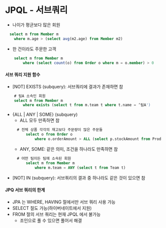 # JPQL - 서브쿼리

- 나이가 평균보다 많은 회원
```sql
  select m from Member m
    where m.age > (select avg(m2.age) from Member m2)
```
- 한 건이라도 주문한 고객
```sql
    select m from Member m
        where (select count(o) from Order o where m = o.member) > 0 
```
#### 서브 쿼리 지원 함수
- [NOT] EXISTS (subquery): 서브쿼리에 결과가 존재하면 참
```sql
    # 팀A 소속인 회원
    select m from Member m
        where exists (select t from m.team t where t.name = ‘팀A') 
```
- {ALL | ANY | SOME} (subquery)
    - ALL 모두 만족하면 참
    ```sql
      # 전체 상품 각각의 재고보다 주문량이 많은 주문들
          select o from Order o
              where o.orderAmount > ALL (select p.stockAmount from Product p) 
    ```
    - ANY, SOME: 같은 의미, 조건을 하나라도 만족하면 참
    ```sql
      # 어떤 팀이든 팀에 소속된 회원
          select m from Member m
              where m.team = ANY (select t from Team t)
    ```
- [NOT] IN (subquery): 서브쿼리의 결과 중 하나라도 같은 것이 있으면 참

#### JPQ 서브 쿼리의 한계
- JPA 는 WHERE, HAVING 절에서만 서브 쿼리 사용 가능
- SELECT 절도 가능(하이버네이트에서 지원)
- FROM 절의 서브 쿼리는 현재 JPQL 에서 불가능
    - 조인으로 풀 수 있으면 풀어서 해결
